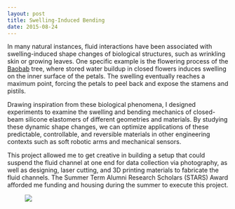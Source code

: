 ```yaml
---
layout: post
title: Swelling-Induced Bending
date: 2015-08-24
---
```

In many natural instances, fluid interactions have been associated with swelling-induced shape changes of biological structures, such as wrinkling skin or growing leaves. One specific example is the flowering process of the <a href="https://www.youtube.com/watch?v=SA1QfuVluR0">Baobab</a> tree, where stored water buildup in closed flowers induces swelling on the inner surface of the petals. The swelling eventually reaches a maximum point, forcing the petals to peel back and expose the stamens and pistils.

Drawing inspiration from these biological phenomena, I designed experiments to examine the swelling and bending mechanics of closed-beam silicone elastomers of different geometries and materials. By studying these dynamic shape changes, we can optimize applications of these predictable, controllable, and reversible materials in other engineering contexts such as soft robotic arms and mechanical sensors.

This project allowed me to get creative in building a setup that could suspend the fluid channel at one end for data collection via photography, as well as designing, laser cutting, and 3D printing materials to fabricate the fluid channels. The Summer Term Alumni Research Scholars (STARS) Award afforded me funding and housing during the summer to execute this project.

<div class="blog-photos">
  <figure class="blog-item">
    <img class="blog-pic" src="https://user-images.githubusercontent.com/16715814/64069379-597c6600-cbfd-11e9-8ab1-f522d4b369d4.jpg">
  </figure>
</div>

